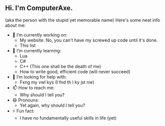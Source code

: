 ## Hi. I'm ComputerAxe.
(aka the person with the stupid yet memorable name)
Here's some neat info about me:

- 🔭 I’m currently working on:
  - My website. No, you can't have my screwed up code until it's done.
  - This list
- 🌱 I’m currently learning:
  - Lua
  - C#
  - C++ (This one shall be the death of me)
  - How to write good, efficient code (will never succeed)
- 🤔 I’m looking for help with:
  - Fxng my vwl kys (I fnd th I ky jst nw)
- 📫 How to reach me:
  - Why should I tell you?
- 😄 Pronouns:
  - Yet again, why should I tell you?
- ⚡ Fun fact:
  - I have no fundamentally useful skills in life (yet)

